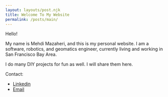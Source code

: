 ```yaml
---
layout: layouts/post.njk
title: Welcome To My Website
permalink: /posts/main/
---
```


Hello!

My name is Mehdi Mazaheri, and this is my personal website. I am a software, robotics, and geomatics engineer, currently living and working in San Francisco Bay Area.

I do many DIY projects for fun as well. I will share them here.

Contact:
- [Linkedin](https://www.linkedin.com/in/mmazaeri/)
- [Email](mailto:m.mazaheri.t@gmail.com)
